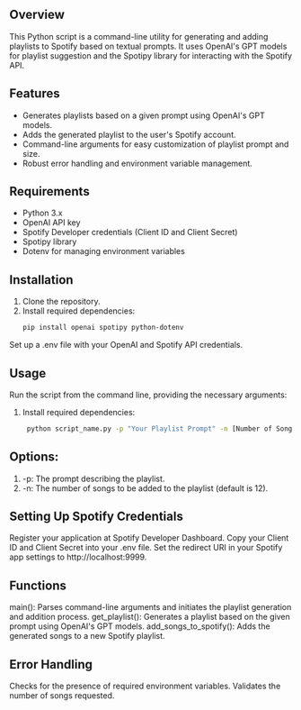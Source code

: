## Overview
This Python script is a command-line utility for generating and adding playlists to Spotify based on textual prompts. It uses OpenAI's GPT models for playlist suggestion and the Spotipy library for interacting with the Spotify API.

## Features
- Generates playlists based on a given prompt using OpenAI's GPT models.
- Adds the generated playlist to the user's Spotify account.
- Command-line arguments for easy customization of playlist prompt and size.
- Robust error handling and environment variable management.

## Requirements
- Python 3.x
- OpenAI API key
- Spotify Developer credentials (Client ID and Client Secret)
- Spotipy library
- Dotenv for managing environment variables

## Installation
1. Clone the repository.
2. Install required dependencies:
   ```bash
   pip install openai spotipy python-dotenv


Set up a .env file with your OpenAI and Spotify API credentials.
## Usage
Run the script from the command line, providing the necessary arguments:

1. Install required dependencies:
   ```bash
    python script_name.py -p "Your Playlist Prompt" -n [Number of Songs]


## Options:

1. -p: The prompt describing the playlist.
2. -n: The number of songs to be added to the playlist (default is 12).

## Setting Up Spotify Credentials
Register your application at Spotify Developer Dashboard.
Copy your Client ID and Client Secret into your .env file.
Set the redirect URI in your Spotify app settings to http://localhost:9999.

## Functions
main(): Parses command-line arguments and initiates the playlist generation and addition process.
get_playlist(): Generates a playlist based on the given prompt using OpenAI's GPT models.
add_songs_to_spotify(): Adds the generated songs to a new Spotify playlist.
## Error Handling
Checks for the presence of required environment variables.
Validates the number of songs requested.